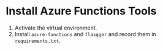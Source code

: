 # Install Azure Functions Tools

1. Activate the virtual environment.
2. Install `azure-functions` and `flasgger` and record them in `requirements.txt`.
